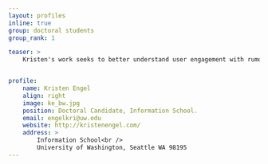 ```yaml
---
layout: profiles
inline: true
group: doctoral students
group_rank: 1

teaser: >
    Kristen's work seeks to better understand user engagement with rumors, conspiracy theories, and interventions across online platforms. Kristen draws on human-computer interaction and data science techniques informed by social science to empirically measure and experimentally mitigate problematic interactions. Kristen's work aims to contribute to online trust and safety by aiding user disengagement from and resilience against rumors and conspiracy theories while minimizing harms. 


profile:
    name: Kristen Engel
    align: right
    image: ke_bw.jpg
    position: Doctoral Candidate, Information School.
    email: engelkri@uw.edu
    website: http://kristenengel.com/
    address: >
        Information School<br />
        University of Washington, Seattle WA 98195
---
```

